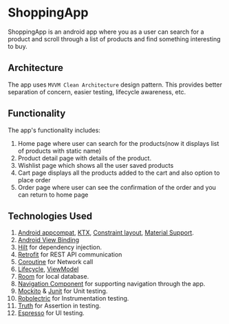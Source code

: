 # ShoppingApp
ShoppingApp is an android app where you as a user can search for a product and scroll through a list of products
and find something interesting to buy.

## Architecture
The app uses `MVVM Clean Architecture` design pattern. 
This provides better separation of concern, easier testing, lifecycle awareness, etc.

## Functionality
The app's functionality includes:
1. Home page where user can search for the products(now it displays list of products with static name)
2. Product detail page with details of the product.
3. Wishlist page which shows all the user saved products
4. Cart page displays all the products added to the cart and also option to place order
5. Order page where user can see the confirmation of the order and you can return to home page

## Technologies Used
1.  [Android appcompat](https://developer.android.com/jetpack/androidx/releases/appcompat), [KTX](https://developer.android.com/kotlin/ktx), [Constraint layout](https://developer.android.com/reference/androidx/constraintlayout/widget/ConstraintLayout), [Material Support](https://material.io/develop/android/docs/getting-started).
2.  [Android View Binding](https://developer.android.com/topic/libraries/view-binding)
3. [Hilt](https://developer.android.com/training/dependency-injection/hilt-android) for dependency injection.
4. [Retrofit](https://square.github.io/retrofit/) for REST API communication
5. [Coroutine](https://developer.android.com/kotlin/coroutines) for Network call
6. [Lifecycle](https://developer.android.com/jetpack/androidx/releases/lifecycle), [ViewModel](https://developer.android.com/topic/libraries/architecture/viewmodel)
7. [Room](https://developer.android.com/jetpack/androidx/releases/room) for local database.
8. [Navigation Component](https://developer.android.com/guide/navigation/navigation-getting-started) for supporting navigation through the app.
9. [Mockito](https://developer.android.com/training/testing/local-tests) & [Junit](https://developer.android.com/training/testing/local-tests) for Unit testing.
10. [Robolectric](http://robolectric.org/) for Instrumentation testing.
11. [Truth](https://truth.dev/) for Assertion in testing.
12. [Espresso](https://developer.android.com/training/testing/espresso) for UI testing.
